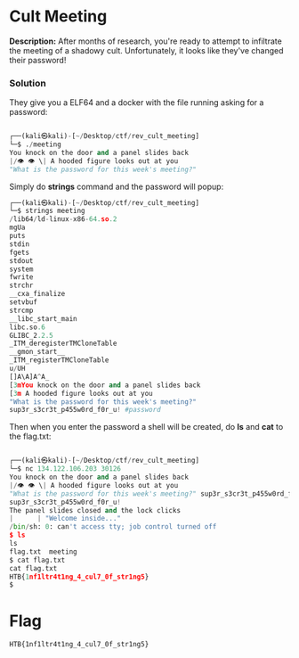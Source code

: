 # Cult Meeting
**Description:** After months of research, you're ready to attempt to infiltrate the meeting of a shadowy cult. Unfortunately, it looks like they've changed their password!

### Solution 
They give you a ELF64 and a docker with the file running asking for a password:


```python

┌──(kali㉿kali)-[~/Desktop/ctf/rev_cult_meeting]
└─$ ./meeting 
You knock on the door and a panel slides back
|/👁 👁 \| A hooded figure looks out at you
"What is the password for this week's meeting?" 
```

Simply do **strings** command and the password will popup:

```python
┌──(kali㉿kali)-[~/Desktop/ctf/rev_cult_meeting]
└─$ strings meeting 
/lib64/ld-linux-x86-64.so.2
mgUa
puts
stdin
fgets
stdout
system
fwrite
strchr
__cxa_finalize
setvbuf
strcmp
__libc_start_main
libc.so.6
GLIBC_2.2.5
_ITM_deregisterTMCloneTable
__gmon_start__
_ITM_registerTMCloneTable
u/UH
[]A\A]A^A_
[3mYou knock on the door and a panel slides back
[3m A hooded figure looks out at you
"What is the password for this week's meeting?" 
sup3r_s3cr3t_p455w0rd_f0r_u! #password
```
Then when you enter the password a shell will be created, do **ls** and **cat** to the flag.txt:
```python

┌──(kali㉿kali)-[~/Desktop/ctf/rev_cult_meeting]
└─$ nc 134.122.106.203 30126
You knock on the door and a panel slides back
|/👁 👁 \| A hooded figure looks out at you
"What is the password for this week's meeting?" sup3r_s3cr3t_p455w0rd_f0r_u!
sup3r_s3cr3t_p455w0rd_f0r_u!
The panel slides closed and the lock clicks
|      | "Welcome inside..." 
/bin/sh: 0: can't access tty; job control turned off
$ ls            
ls
flag.txt  meeting
$ cat flag.txt
cat flag.txt
HTB{1nf1ltr4t1ng_4_cul7_0f_str1ng5}
$ 


```

# Flag
```
HTB{1nf1ltr4t1ng_4_cul7_0f_str1ng5}
```

